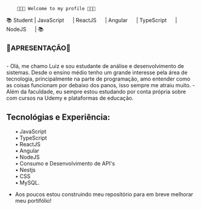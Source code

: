         👨🏼‍💻 Welcome to my profile 👨🏼‍💻

 📚 Student | JavaScript <img src="https://cdn.jsdelivr.net/gh/devicons/devicon/icons/javascript/javascript-original.svg" width="15" height="15"/>
           | ReactJS <img src="https://cdn.jsdelivr.net/gh/devicons/devicon/icons/react/react-original.svg" width="15" height="15" /> 
           | Angular <img src="https://cdn.jsdelivr.net/gh/devicons/devicon/icons/angularjs/angularjs-original.svg" width="15" height="15" />
           | TypeScript <img src="https://cdn.jsdelivr.net/gh/devicons/devicon/icons/typescript/typescript-original.svg" width="15" height="15" />
           | NodeJS <img src="https://cdn.jsdelivr.net/gh/devicons/devicon/icons/nodejs/nodejs-original.svg" width="15" height="15" /> 
           | 📚

 <h1 style="font-size: 18px">📌APRESENTAÇÃO📌</h1>
 <br>
 - Olá, me chamo Luiz e sou estudante de análise e desenvolvimento de sistemas. Desde o ensino médio tenho um grande interesse pela área de tecnologia, principalmente na parte de programação, amo entender como as coisas funcionam por debaixo dos panos, isso sempre me atraiu muito. 
 - Além da faculdade, eu sempre estou estudando por conta própria sobre com cursos na Udemy e plataformas de educação. 
 <h2>Tecnológias e Experiência:</h2>
 
<ul>
       • JavaScript<br>
       • TypeScript<br>
       • ReactJS<br>
       • Angular<br>
       • NodeJS<br>
       • Consumo e Desenvolvimento de API's<br>
       • Nestjs<br>
       • CSS<br>
       • MySQL.<br>
</ul>
  
 - Aos poucos estou construindo meu repositório para em breve melhorar meu portifólio!
<br>


